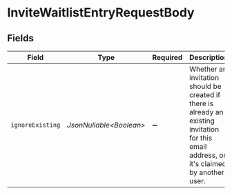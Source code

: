 # InviteWaitlistEntryRequestBody


## Fields

| Field                                                                                                                                       | Type                                                                                                                                        | Required                                                                                                                                    | Description                                                                                                                                 |
| ------------------------------------------------------------------------------------------------------------------------------------------- | ------------------------------------------------------------------------------------------------------------------------------------------- | ------------------------------------------------------------------------------------------------------------------------------------------- | ------------------------------------------------------------------------------------------------------------------------------------------- |
| `ignoreExisting`                                                                                                                            | *JsonNullable\<Boolean>*                                                                                                                    | :heavy_minus_sign:                                                                                                                          | Whether an invitation should be created if there is already an existing invitation for this email address, or it's claimed by another user. |